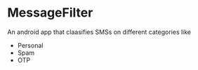 # MessageFilter
An android app that claasifies SMSs on different categories like
* Personal
* Spam
* OTP
